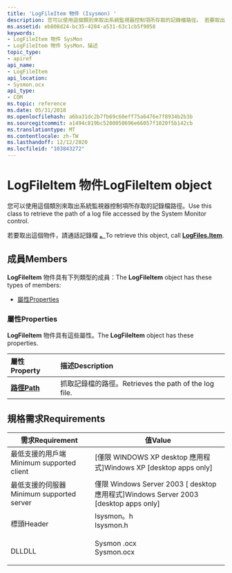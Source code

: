 ```yaml
---
title: 'LogFileItem 物件 (Isysmon) '
description: 您可以使用這個類別來取出系統監視器控制項所存取的記錄檔路徑。 若要取出這個物件，請通話記錄檔。
ms.assetid: eb808d24-bc35-4284-a531-63c1cb5f9058
keywords:
- LogFileItem 物件 SysMon
- LogFileItem 物件 SysMon，描述
topic_type:
- apiref
api_name:
- LogFileItem
api_location:
- Sysmon.ocx
api_type:
- COM
ms.topic: reference
ms.date: 05/31/2018
ms.openlocfilehash: a6ba31dc2b7fb69c60eff75a6476e7f8934b2b3b
ms.sourcegitcommit: a1494c819bc5200050696e66057f1020f5b142cb
ms.translationtype: MT
ms.contentlocale: zh-TW
ms.lasthandoff: 12/12/2020
ms.locfileid: "103843272"
---
```

# <a name="logfileitem-object"></a><span data-ttu-id="06145-106">LogFileItem 物件</span><span class="sxs-lookup"><span data-stu-id="06145-106">LogFileItem object</span></span>

<span data-ttu-id="06145-107">您可以使用這個類別來取出系統監視器控制項所存取的記錄檔路徑。</span><span class="sxs-lookup"><span data-stu-id="06145-107">Use this class to retrieve the path of a log file accessed by the System Monitor control.</span></span>

<span data-ttu-id="06145-108">若要取出這個物件，請通話記錄檔 [**。**](systemmonitor-logfiles-item.md)</span><span class="sxs-lookup"><span data-stu-id="06145-108">To retrieve this object, call [**LogFiles.Item**](systemmonitor-logfiles-item.md).</span></span>

## <a name="members"></a><span data-ttu-id="06145-109">成員</span><span class="sxs-lookup"><span data-stu-id="06145-109">Members</span></span>

<span data-ttu-id="06145-110">**LogFileItem** 物件具有下列類型的成員：</span><span class="sxs-lookup"><span data-stu-id="06145-110">The **LogFileItem** object has these types of members:</span></span>

-   [<span data-ttu-id="06145-111">屬性</span><span class="sxs-lookup"><span data-stu-id="06145-111">Properties</span></span>](#properties)

### <a name="properties"></a><span data-ttu-id="06145-112">屬性</span><span class="sxs-lookup"><span data-stu-id="06145-112">Properties</span></span>

<span data-ttu-id="06145-113">**LogFileItem** 物件具有這些屬性。</span><span class="sxs-lookup"><span data-stu-id="06145-113">The **LogFileItem** object has these properties.</span></span>



| <span data-ttu-id="06145-114">屬性</span><span class="sxs-lookup"><span data-stu-id="06145-114">Property</span></span>                                    | <span data-ttu-id="06145-115">描述</span><span class="sxs-lookup"><span data-stu-id="06145-115">Description</span></span>                                    |
|:--------------------------------------------|:-----------------------------------------------|
| [<span data-ttu-id="06145-116">**路徑**</span><span class="sxs-lookup"><span data-stu-id="06145-116">**Path**</span></span>](logfileitem-path.md)<br/> | <span data-ttu-id="06145-117">抓取記錄檔的路徑。</span><span class="sxs-lookup"><span data-stu-id="06145-117">Retrieves the path of the log file.</span></span><br/> |



 

## <a name="requirements"></a><span data-ttu-id="06145-118">規格需求</span><span class="sxs-lookup"><span data-stu-id="06145-118">Requirements</span></span>



| <span data-ttu-id="06145-119">需求</span><span class="sxs-lookup"><span data-stu-id="06145-119">Requirement</span></span> | <span data-ttu-id="06145-120">值</span><span class="sxs-lookup"><span data-stu-id="06145-120">Value</span></span> |
|-------------------------------------|---------------------------------------------------------------------------------------|
| <span data-ttu-id="06145-121">最低支援的用戶端</span><span class="sxs-lookup"><span data-stu-id="06145-121">Minimum supported client</span></span><br/> | <span data-ttu-id="06145-122">\[僅限 WINDOWS XP desktop 應用程式\]</span><span class="sxs-lookup"><span data-stu-id="06145-122">Windows XP \[desktop apps only\]</span></span><br/>                                           |
| <span data-ttu-id="06145-123">最低支援的伺服器</span><span class="sxs-lookup"><span data-stu-id="06145-123">Minimum supported server</span></span><br/> | <span data-ttu-id="06145-124">僅限 Windows Server 2003 \[ desktop 應用程式\]</span><span class="sxs-lookup"><span data-stu-id="06145-124">Windows Server 2003 \[desktop apps only\]</span></span><br/>                                  |
| <span data-ttu-id="06145-125">標頭</span><span class="sxs-lookup"><span data-stu-id="06145-125">Header</span></span><br/>                   | <dl> <span data-ttu-id="06145-126"><dt>Isysmon。h</dt></span><span class="sxs-lookup"><span data-stu-id="06145-126"><dt>Isysmon.h</dt></span></span> </dl>  |
| <span data-ttu-id="06145-127">DLL</span><span class="sxs-lookup"><span data-stu-id="06145-127">DLL</span></span><br/>                      | <dl> <span data-ttu-id="06145-128"><dt>Sysmon .ocx</dt></span><span class="sxs-lookup"><span data-stu-id="06145-128"><dt>Sysmon.ocx</dt></span></span> </dl> |



 

 





